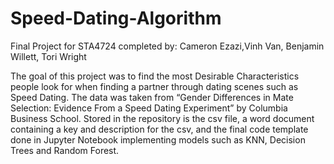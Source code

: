 # Speed-Dating-Algorithm

Final Project for STA4724 completed by: Cameron Ezazi,Vinh Van, Benjamin Willett, Tori Wright

The goal of this project was to find the most Desirable Characteristics people look for when finding a partner through dating scenes such as Speed Dating. The data was taken from “Gender Differences in Mate Selection: Evidence From a Speed Dating Experiment” by Columbia Business School. Stored in the repository is the csv file, a word document containing a key and description for the csv, and the final code template done in Jupyter Notebook implementing models such as KNN, Decision Trees and Random Forest. 
